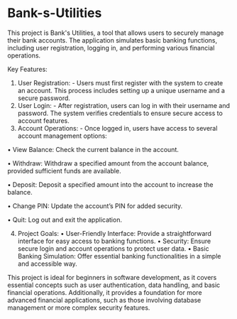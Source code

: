 # Bank-s-Utilities

This project is Bank's Utilities, a tool that allows users to securely manage their bank accounts. The application simulates basic banking functions, including user registration, logging in, and performing various financial operations.

Key Features:
1. User Registration: - Users must first register with the system to create an account. This process includes setting up a unique username and a secure password.
2. User Login: - After registration, users can log in with their username and password. The system verifies credentials to ensure secure access to account features.
3. Account Operations: - Once logged in, users have access to several account management options:
   
 •	View Balance:  Check the current balance in the account.
 
 •	Withdraw:  Withdraw a specified amount from the account balance, provided sufficient funds are available.
 
 •	Deposit:  Deposit a specified amount into the account to increase the balance.
 
 •	Change PIN:  Update the account’s PIN for added security.
 
 •	Quit:  Log out and exit the application.

4. Project Goals:
•	User-Friendly Interface:  Provide a straightforward interface for easy access to banking functions.
•	Security:  Ensure secure login and account operations to protect user data.
•	Basic Banking Simulation:  Offer essential banking functionalities in a simple and accessible way.

This project is ideal for beginners in software development, as it covers essential concepts such as user authentication, data handling, and basic financial operations. Additionally, it provides a foundation for more advanced financial applications, such as those involving database management or more complex security features.
